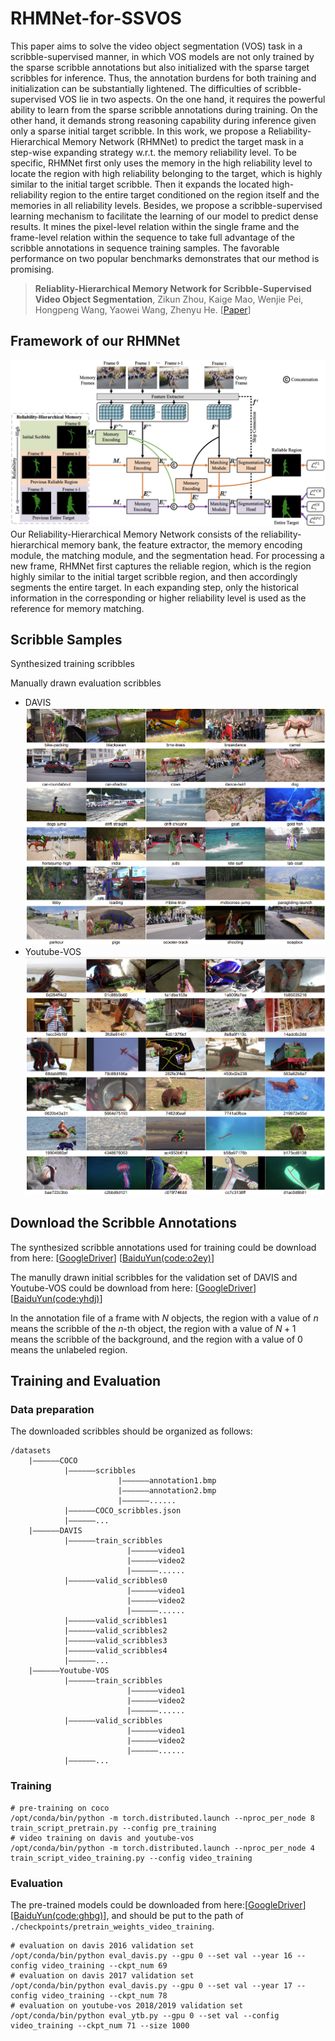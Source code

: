 # RHMNet-for-SSVOS

This paper aims to solve the video object segmentation (VOS) task in a scribble-supervised manner, in which VOS models are not only trained by the sparse scribble annotations but also initialized with the sparse target scribbles for inference. Thus, the annotation burdens for both training and initialization can be substantially lightened. The difficulties of scribble-supervised VOS lie in two aspects. On the one hand, it requires the powerful ability to learn from the sparse scribble annotations during training. On the other hand, it demands strong reasoning capability during inference given only a sparse initial target scribble. In this work, we propose a Reliability-Hierarchical Memory Network (RHMNet) to predict the target mask in a step-wise expanding strategy w.r.t. the memory reliability level. To be specific, RHMNet first only uses the memory in the high reliability level to locate the region with high reliability belonging to the target, which is highly similar to the initial target scribble. Then it expands the located high-reliability region to the entire target conditioned on the region itself and the memories in all reliability levels. Besides, we propose a scribble-supervised learning mechanism to facilitate the learning of our model to predict dense results. It mines the pixel-level relation within the single frame and the frame-level relation within the sequence to take full advantage of the scribble annotations in sequence training samples. The favorable performance on two popular benchmarks demonstrates that our method is promising.
> **Reliablity-Hierarchical Memory Network for Scribble-Supervised Video Object Segmentation**, Zikun Zhou, Kaige Mao, Wenjie Pei, Hongpeng Wang, Yaowei Wang, Zhenyu He. [[Paper]()]

## Framework of our RHMNet

![Overall framework of our Reliability-Hierarchical Memory Network](figs/framework.jpg)
Our Reliability-Hierarchical Memory Network consists of the reliability-hierarchical memory bank, the feature extractor, the memory encoding module, the matching module, and the segmentation head. For processing a new frame, RHMNet first captures the reliable region, which is the region highly similar to the initial target scribble region, and then accordingly segments the entire target. In each expanding step, only the historical information in the corresponding or higher reliability level is used as the reference for memory matching.

## Scribble Samples

Synthesized training scribbles

Manually drawn evaluation scribbles

- DAVIS
![Evaluation scribbles for DAVIS](figs/evaluation_scribbles_for_davis.png)
- Youtube-VOS
![Evaluation scribbles for Youtube-VOS](figs/evaluation_scribbles_for_ytb.png)

## Download the Scribble Annotations

The synthesized scribble annotations used for training could be download from here: [[GoogleDriver](https://drive.google.com/drive/folders/1VbRXU9PZjSJ4qQDGRapGXGAsB6XhpLru?usp=sharing)] [[BaiduYun(code:o2ey)](https://pan.baidu.com/s/1_8fFs1QP2Pta-DXrqzmWrA)]

The manully drawn initial scribbles for the validation set of DAVIS and Youtube-VOS could be download from here:  [[GoogleDriver](https://drive.google.com/file/d/17vQd9jmhprWflIsy8kntSOf-d51RPZWL/view?usp=sharing)] [[BaiduYun(code:yhdj)](https://pan.baidu.com/s/1ir6h3RGa1uRiI6XTIdMREw)]

In the annotation file of a frame with $N$ objects, the region with a value of $n$ means the scribble of the $n$-th object, the region with a value of $N+1$ means the scribble of the background, and the region with a value of $0$ means the unlabeled region.

## Training and Evaluation

### Data preparation
The downloaded scribbles should be organized as follows:
```
/datasets
    |——————COCO
            |——————scribbles
                        |——————annotation1.bmp
                        |——————annotation2.bmp
                        |——————......
            |——————COCO_scribbles.json
            |——————...
    |——————DAVIS
            |——————train_scribbles
                          |——————video1
                          |——————video2
                          |——————......
            |——————valid_scribbles0
                          |——————video1
                          |——————video2
                          |——————......
            |——————valid_scribbles1
            |——————valid_scribbles2
            |——————valid_scribbles3
            |——————valid_scribbles4
            |——————...
    |——————Youtube-VOS
            |——————train_scribbles
                          |——————video1
                          |——————video2
                          |——————......
            |——————valid_scribbles
                          |——————video1
                          |——————video2
                          |——————......
            |——————...
```
### Training
```
# pre-training on coco
/opt/conda/bin/python -m torch.distributed.launch --nproc_per_node 8 train_script_pretrain.py --config pre_training
# video training on davis and youtube-vos
/opt/conda/bin/python -m torch.distributed.launch --nproc_per_node 4 train_script_video_training.py --config video_training
```
### Evaluation
The pre-trained models could be downloaded from here:[[GoogleDriver](https://drive.google.com/file/d/1IudDE9ulUUvIKkS8dsApW9-Wac6j6a2_/view?usp=share_link)] [[BaiduYun(code:ghbg)](https://pan.baidu.com/s/1i8SYXyrprnyiDSI2zCFNtw)], and should be put to the path of `./checkpoints/pretrain_weights_video_training`.
```
# evaluation on davis 2016 validation set
/opt/conda/bin/python eval_davis.py --gpu 0 --set val --year 16 --config video_training --ckpt_num 69
# evaluation on davis 2017 validation set
/opt/conda/bin/python eval_davis.py --gpu 0 --set val --year 17 --config video_training --ckpt_num 78
# evaluation on youtube-vos 2018/2019 validation set
/opt/conda/bin/python eval_ytb.py --gpu 0 --set val --config video_training --ckpt_num 71 --size 1000
```